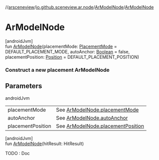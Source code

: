 //[arsceneview](../../../index.md)/[io.github.sceneview.ar.node](../index.md)/[ArModelNode](index.md)/[ArModelNode](-ar-model-node.md)

# ArModelNode

[androidJvm]\
fun [ArModelNode](-ar-model-node.md)(placementMode: [PlacementMode](../-placement-mode/index.md) = DEFAULT_PLACEMENT_MODE, autoAnchor: [Boolean](https://kotlinlang.org/api/latest/jvm/stdlib/kotlin/-boolean/index.html) = false, placementPosition: [Position](../../../../sceneview/io.github.sceneview.math/-position/index.md) = DEFAULT_PLACEMENT_POSITION)

###  Construct a new placement ArModelNode

## Parameters

androidJvm

| | |
|---|---|
| placementMode | See [ArModelNode.placementMode](placement-mode.md) |
| autoAnchor | See [ArModelNode.autoAnchor](auto-anchor.md) |
| placementPosition | See [ArModelNode.placementPosition](placement-position.md) |

[androidJvm]\
fun [ArModelNode](-ar-model-node.md)(hitResult: HitResult)

TODO : Doc
